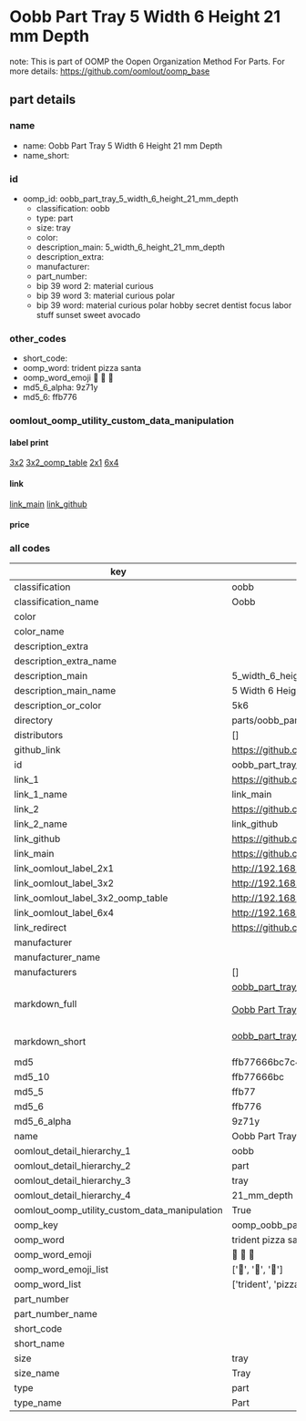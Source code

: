 # Oobb Part Tray 5 Width 6 Height 21 mm Depth  

note: This is part of OOMP the Oopen Organization Method For Parts. For more details: https://github.com/oomlout/oomp_base

##  part details
  







### name
* name: Oobb Part Tray 5 Width 6 Height 21 mm Depth
* name_short: 
### id
* oomp_id: oobb_part_tray_5_width_6_height_21_mm_depth
  * classification: oobb
  * type: part
  * size: tray
  * color: 
  * description_main: 5_width_6_height_21_mm_depth
  * description_extra: 
  * manufacturer: 
  * part_number: 
  * bip 39 word 2: material curious
  * bip 39 word 3: material curious polar
  * bip 39 word: material curious polar hobby secret dentist focus labor stuff sunset sweet avocado

### other_codes
* short_code: 
* oomp_word: trident pizza santa
* oomp_word_emoji :trident: :pizza: :santa:
* md5_6_alpha: 9z71y
* md5_6: ffb776






### oomlout_oomp_utility_custom_data_manipulation
#### label print
[3x2](http://192.168.1.245:1112/?label=oomp%209z71y)
[3x2_oomp_table](http://192.168.1.108:1112/?label=oomp%209z71y)
[2x1](http://192.168.1.242:1112/?label=oomp%209z71y)
[6x4](http://192.168.1.55:1112/?label=oomp%209z71y)    

#### link

[link_main](https://github.com/oomlout/oomlout_oomp_version_1_messy/tree/main/parts/oobb_part_tray_5_width_6_height_21_mm_depth) [link_github](https://github.com/oomlout/oomlout_oomp_version_1_messy/tree/main/parts/oobb_part_tray_5_width_6_height_21_mm_depth)                             

#### price







### all codes 
| key | value |  
| --- | --- |  
| classification | oobb |  
| classification_name | Oobb |  
| color |  |  
| color_name |  |  
| description_extra |  |  
| description_extra_name |  |  
| description_main | 5_width_6_height_21_mm_depth |  
| description_main_name | 5 Width 6 Height 21 mm Depth |  
| description_or_color | 5k6 |  
| directory | parts/oobb_part_tray_5_width_6_height_21_mm_depth |  
| distributors | [] |  
| github_link | https://github.com/oomlout/oomlout_oomp_part_src/tree/main/parts/oobb_part_tray_5_width_6_height_21_mm_depth |  
| id | oobb_part_tray_5_width_6_height_21_mm_depth |  
| link_1 | https://github.com/oomlout/oomlout_oomp_version_1_messy/tree/main/parts/oobb_part_tray_5_width_6_height_21_mm_depth |  
| link_1_name | link_main |  
| link_2 | https://github.com/oomlout/oomlout_oomp_version_1_messy/tree/main/parts/oobb_part_tray_5_width_6_height_21_mm_depth |  
| link_2_name | link_github |  
| link_github | https://github.com/oomlout/oomlout_oomp_version_1_messy/tree/main/parts/oobb_part_tray_5_width_6_height_21_mm_depth |  
| link_main | https://github.com/oomlout/oomlout_oomp_version_1_messy/tree/main/parts/oobb_part_tray_5_width_6_height_21_mm_depth |  
| link_oomlout_label_2x1 | http://192.168.1.242:1112/?label=oomp%209z71y |  
| link_oomlout_label_3x2 | http://192.168.1.245:1112/?label=oomp%209z71y |  
| link_oomlout_label_3x2_oomp_table | http://192.168.1.108:1112/?label=oomp%209z71y |  
| link_oomlout_label_6x4 | http://192.168.1.55:1112/?label=oomp%209z71y |  
| link_redirect | https://github.com/oomlout/oomlout_oomp_version_1_messy/tree/main/parts/oobb_part_tray_5_width_6_height_21_mm_depth |  
| manufacturer |  |  
| manufacturer_name |  |  
| manufacturers | [] |  
| markdown_full | [oobb_part_tray_5_width_6_height_21_mm_depth](none)<br>[](none)<br>[Oobb Part Tray 5 Width 6 Height 21 Mm Depth](none)<br><br> |  
| markdown_short | [oobb_part_tray_5_width_6_height_21_mm_depth](none)<br><br> |  
| md5 | ffb77666bc7c4b44ea6146c54ecd7c47 |  
| md5_10 | ffb77666bc |  
| md5_5 | ffb77 |  
| md5_6 | ffb776 |  
| md5_6_alpha | 9z71y |  
| name | Oobb Part Tray 5 Width 6 Height 21 mm Depth |  
| oomlout_detail_hierarchy_1 | oobb |  
| oomlout_detail_hierarchy_2 | part |  
| oomlout_detail_hierarchy_3 | tray |  
| oomlout_detail_hierarchy_4 | 21_mm_depth |  
| oomlout_oomp_utility_custom_data_manipulation | True |  
| oomp_key | oomp_oobb_part_tray_5_width_6_height_21_mm_depth |  
| oomp_word | trident pizza santa |  
| oomp_word_emoji | :trident: :pizza: :santa: |  
| oomp_word_emoji_list | [':trident:', ':pizza:', ':santa:'] |  
| oomp_word_list | ['trident', 'pizza', 'santa'] |  
| part_number |  |  
| part_number_name |  |  
| short_code |  |  
| short_name |  |  
| size | tray |  
| size_name | Tray |  
| type | part |  
| type_name | Part |  
